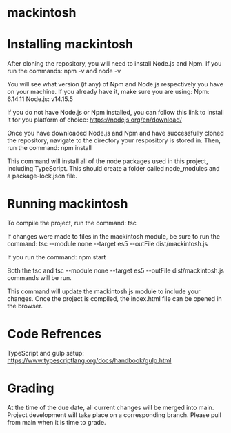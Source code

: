 # mackintosh

# Installing mackintosh
After cloning the repository, you will need to install Node.js and Npm. If you run the commands:
npm -v and node -v

You will see what version (if any) of Npm and Node.js respectively you have on your machine. If you already have it, make sure you are using:
Npm: 6.14.11
Node.js: v14.15.5

If you do not have Node.js or Npm installed, you can follow this link to install it for you platform of choice: https://nodejs.org/en/download/

Once you have downloaded Node.js and Npm and have successfully cloned the repository, navigate to the directory your respository is stored in. Then, run the command:
npm install

This command will install all of the node packages used in this project, including TypeScript. This should create a folder called node_modules and a package-lock.json file.

# Running mackintosh
To compile the project, run the command:
tsc

If changes were made to files in the mackintosh module, be sure to run the command:
tsc --module none --target es5 --outFile dist/mackintosh.js

If you run the command:
npm start

Both the tsc and tsc --module none --target es5 --outFile dist/mackintosh.js commands will be run.

This command will update the mackintosh.js module to include your changes. Once the project is compiled, the index.html file can be opened in the browser.

# Code Refrences

TypeScript and gulp setup: https://www.typescriptlang.org/docs/handbook/gulp.html

# Grading

At the time of the due date, all current changes will be merged into main. Project development will take place on a corresponding branch. Please pull from main when it is time to grade.

